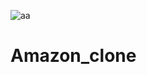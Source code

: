 ![aa](https://github.com/Jitendra2127/Amazon_clone/assets/117801339/12d61dbd-9ccb-43c4-b717-00abe4ba8cba)

# Amazon_clone
